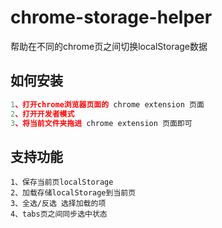 # chrome-storage-helper

帮助在不同的chrome页之间切换localStorage数据

## 如何安装
```js
1、打开chrome浏览器页面的 chrome extension 页面
2、打开开发者模式
3、将当前文件夹拖进 chrome extension 页面即可
```

## 支持功能
```
1、保存当前页localStorage
2、加载存储localStorage到当前页
3、全选/反选 选择加载的项
4、tabs页之间同步选中状态
```
